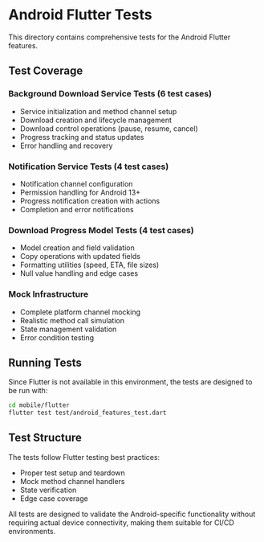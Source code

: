 # Android Flutter Tests

This directory contains comprehensive tests for the Android Flutter features.

## Test Coverage

### Background Download Service Tests (6 test cases)
- Service initialization and method channel setup
- Download creation and lifecycle management  
- Download control operations (pause, resume, cancel)
- Progress tracking and status updates
- Error handling and recovery

### Notification Service Tests (4 test cases)
- Notification channel configuration
- Permission handling for Android 13+
- Progress notification creation with actions
- Completion and error notifications

### Download Progress Model Tests (4 test cases)
- Model creation and field validation
- Copy operations with updated fields
- Formatting utilities (speed, ETA, file sizes)
- Null value handling and edge cases

### Mock Infrastructure
- Complete platform channel mocking
- Realistic method call simulation
- State management validation
- Error condition testing

## Running Tests

Since Flutter is not available in this environment, the tests are designed to be run with:

```bash
cd mobile/flutter
flutter test test/android_features_test.dart
```

## Test Structure

The tests follow Flutter testing best practices:
- Proper test setup and teardown
- Mock method channel handlers
- State verification
- Edge case coverage

All tests are designed to validate the Android-specific functionality without requiring actual device connectivity, making them suitable for CI/CD environments.